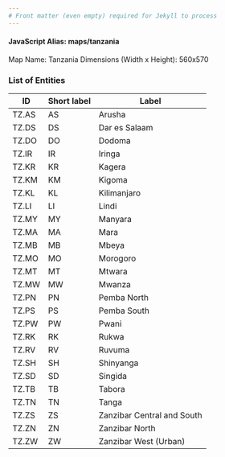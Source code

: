 ```yaml
---
# Front matter (even empty) required for Jekyll to process
---
```


#### JavaScript Alias: maps/tanzania

Map Name: Tanzania
Dimensions (Width x Height): 560x570





### List of Entities

ID | Short label | Label
---|---|---|
TZ.AS|AS|Arusha
TZ.DS|DS|Dar es Salaam
TZ.DO|DO|Dodoma
TZ.IR|IR|Iringa
TZ.KR|KR|Kagera
TZ.KM|KM|Kigoma
TZ.KL|KL|Kilimanjaro
TZ.LI|LI|Lindi
TZ.MY|MY|Manyara
TZ.MA|MA|Mara
TZ.MB|MB|Mbeya
TZ.MO|MO|Morogoro
TZ.MT|MT|Mtwara
TZ.MW|MW|Mwanza
TZ.PN|PN|Pemba North
TZ.PS|PS|Pemba South
TZ.PW|PW|Pwani
TZ.RK|RK|Rukwa
TZ.RV|RV|Ruvuma
TZ.SH|SH|Shinyanga
TZ.SD|SD|Singida
TZ.TB|TB|Tabora
TZ.TN|TN|Tanga
TZ.ZS|ZS|Zanzibar Central and South
TZ.ZN|ZN|Zanzibar North
TZ.ZW|ZW|Zanzibar West (Urban)

